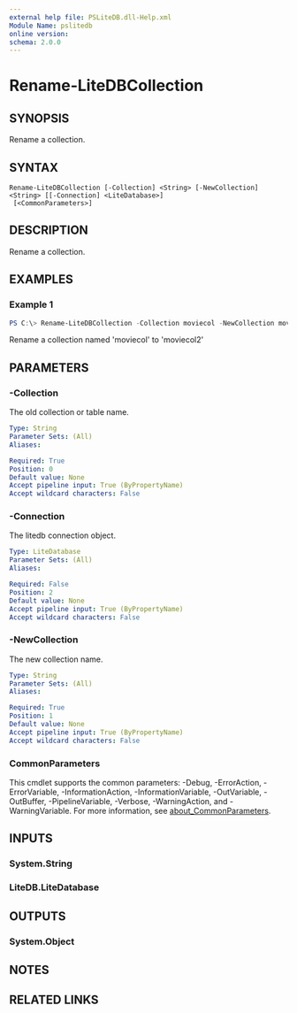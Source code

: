 ```yaml
---
external help file: PSLiteDB.dll-Help.xml
Module Name: pslitedb
online version:
schema: 2.0.0
---
```


# Rename-LiteDBCollection

## SYNOPSIS
Rename a collection.

## SYNTAX

```
Rename-LiteDBCollection [-Collection] <String> [-NewCollection] <String> [[-Connection] <LiteDatabase>]
 [<CommonParameters>]
```

## DESCRIPTION
Rename a collection.

## EXAMPLES

### Example 1
```powershell
PS C:\> Rename-LiteDBCollection -Collection moviecol -NewCollection moviecol2
```

Rename a collection named 'moviecol' to 'moviecol2'

## PARAMETERS

### -Collection
The old collection or table name.

```yaml
Type: String
Parameter Sets: (All)
Aliases:

Required: True
Position: 0
Default value: None
Accept pipeline input: True (ByPropertyName)
Accept wildcard characters: False
```

### -Connection
The litedb connection object.

```yaml
Type: LiteDatabase
Parameter Sets: (All)
Aliases:

Required: False
Position: 2
Default value: None
Accept pipeline input: True (ByPropertyName)
Accept wildcard characters: False
```

### -NewCollection
The new collection name.

```yaml
Type: String
Parameter Sets: (All)
Aliases:

Required: True
Position: 1
Default value: None
Accept pipeline input: True (ByPropertyName)
Accept wildcard characters: False
```

### CommonParameters
This cmdlet supports the common parameters: -Debug, -ErrorAction, -ErrorVariable, -InformationAction, -InformationVariable, -OutVariable, -OutBuffer, -PipelineVariable, -Verbose, -WarningAction, and -WarningVariable. For more information, see [about_CommonParameters](http://go.microsoft.com/fwlink/?LinkID=113216).

## INPUTS

### System.String

### LiteDB.LiteDatabase

## OUTPUTS

### System.Object
## NOTES

## RELATED LINKS
